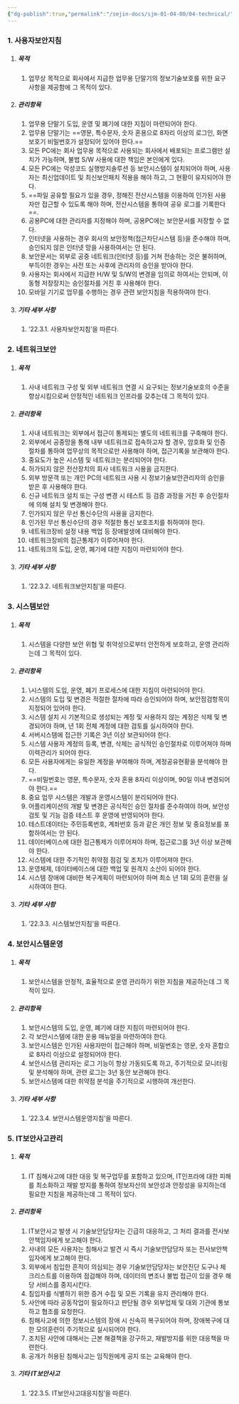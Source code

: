 ```yaml
---
{"dg-publish":true,"permalink":"/sejin-docs/sjm-01-04-00/04-technical/","title":"제 4 장 기술적 보안","tags":["정보보안관리규정","보안","기술적보안"],"noteIcon":"","created":"2024-12-18T11:17:05.030+09:00","updated":"2024-12-23T09:00:26.640+09:00"}
---
```


### 1. 사용자보안지침
1. ##### 목적
	1. 업무상 목적으로 회사에서 지급한 업무용 단말기의 정보기술보호를 위한 요구사항을 제공함에 그 목적이 있다. 
2. ##### 관리항목
	1. 업무용 단말기 도입, 운영 및 폐기에 대한 지침이 마련되어야 한다. 
	2. 업무용 단말기는 ==영문, 특수문자, 숫자 혼용으로 8자리 이상의 로그인, 화면보호기 비밀번호가 설정되어 있어야 한다.==
	3. 모든 PC에는 회사 업무용 목적으로 사용되는 회사에서 배포되는 프로그램만 설치가 가능하며, 불법 S/W 사용에 대한 책임은 본인에게 있다.
	4. 모든 PC에는 악성코드 실행방지솔루션 등 보안시스템이 설치되어야 하며, 사용자는 최신업데이트 및 최신보안패치 적용을 해야 하고, 그 현황이 유지되어야 한다. 
	5. ==파일 공유할 필요가 있을 경우, 정해진 전산시스템을 이용하여 인가된 사용자만 접근할 수 있도록 해야 하며, 전산시스템을 통하여 공유 로그를 기록한다==. 
	6. 공용PC에 대한 관리자를 지정해야 하며, 공용PC에는 보안문서를 저장할 수 없다.
	7. 인터넷을 사용하는 경우 회사의 보안정책(접근차단시스템 등)을 준수해야 하며, 승인되지 않은 인터넷 망을 사용하여서는 안 된다.
	8. 보안문서는 외부로 공중 네트워크(인터넷 등)를 거쳐 전송하는 것은 불허하며, 부득이한 경우는 사전 또는 사후에 관리자의 승인을 받아야 한다. 
	9. 사용자는 회사에서 지급한 H/W 및 S/W의 변경을 임의로 하여서는 안되며, 이동형 저장장치는 승인절차를 거친 후 사용해야 한다. 
	10. 모바일 기기로 업무를 수행하는 경우 관련 보안지침을 적용하여야 한다.
3. ##### 기타 세부 사항
	1. ’22.3.1. 사용자보안지침’을 따른다. 

### 2. 네트워크보안
1. ##### 목적
	1. 사내 네트워크 구성 및 외부 네트워크 연결 시 요구되는 정보기술보호의 수준을 향상시킴으로써 안정적인 네트워크 인프라를 갖추는데 그 목적이 있다.
2. ##### 관리항목
	1. 사내 네트워크는 외부에서 접근이 통제되는 별도의 네트워크를 구축해야 한다. 
	2. 외부에서 공중망을 통해 내부 네트워크로 접속하고자 할 경우, 암호화 및 인증 절차를 통하여 업무상의 목적으로만 사용해야 하며, 접근기록을 보관해야 한다. 
	3. 중요도가 높은 시스템 및 네트워크는 분리되어야 한다. 
	4. 허가되지 않은 전산장치의 회사 네트워크 사용을 금지한다.
	5. 외부 방문객 또는 개인 PC의 네트워크 사용 시 정보기술보안관리자의 승인을 받은 후 사용해야 한다. 
	6. 신규 네트워크 설치 또는 구성 변경 시 테스트 등 검증 과정을 거친 후 승인절차에 의해 설치 및 변경해야 한다. 
	7. 인가되지 않은 무선 통신수단의 사용을 금지한다. 
	8. 인가된 무선 통신수단의 경우 적절한 통신 보호조치를 취하여야 한다.
	9. 네트워크장비 설정 내용 백업 등 장애발생에 대비해야 한다. 
	10. 네트워크장비의 접근통제가 이루어져야 한다. 
	11. 네트워크의 도입, 운영, 폐기에 대한 지침이 마련되어야 한다. 
3. ##### 기타 세부 사항
	1. ’22.3.2. 네트워크보안지침’을 따른다. 

### 3. 시스템보안
1. ##### 목적
	1. 시스템을 다양한 보안 위협 및 취약성으로부터 안전하게 보호하고, 운영 관리하는데 그 목적이 있다.
2.  ##### 관리항목
	1. \시스템의 도입, 운영, 폐기 프로세스에 대한 지침이 마련되어야 한다. 
	2. 시스템의 도입 및 변경은 적절한 절차에 따라 승인되어야 하며, 보안점검항목이 지정되어 있어야 한다. 
	3. 시스템 설치 시 기본적으로 생성되는 계정 및 사용하지 않는 계정은 삭제 및 변경되어야 하며, 년 1회 전체 계정에 대한 검토를 실시하여야 한다.
	4. 서버시스템에 접근한 기록은 3년 이상 보관되어야 한다. 
	5. 시스템 사용자 계정의 등록, 변경, 삭제는 공식적인 승인절차로 이루어져야 하며 이력관리가 되어야 한다. 
	6. 모든 사용자에게는 유일한 계정을 부여해야 하며, 계정공유현황을 분석해야 한다.
	7. ==비밀번호는 영문, 특수문자, 숫자 혼용 8자리 이상이며, 90일 이내 변경되어야 한다.==
	8. 중요 업무 시스템은 개발과 운영시스템이 분리되어야 한다.  
	9. 어플리케이션의 개발 및 변경은 공식적인 승인 절차를 준수하여야 하며, 보안성 검토 및 기능 검증 테스트 후 운영에 반영되어야 한다. 
	10. 테스트데이터는 주민등록번호, 계좌번호 등과 같은 개인 정보 및 중요정보를 포함하여서는 안 된다.
	11. 데이터베이스에 대한 접근통제가 이루어져야 하며, 접근로그를 3년 이상 보관해야 한다. 
	12. 시스템에 대한 주기적인 취약점 점검 및 조치가 이루어져야 한다.
	13. 운영체제, 데이터베이스에 대한 백업 및 원격지 소산이 되어야 한다. 
	14. 시스템 장애에 대비한 복구계획이 마련되어야 하며 최소 년 1회 모의 훈련을 실시하여야 한다. 
3. ##### 기타 세부 사항
	1. ’22.3.3. 시스템보안지침’을 따른다. 

### 4. 보안시스템운영
1. ##### 목적
	1. 보안시스템을 안정적, 효율적으로 운영 관리하기 위한 지침을 제공하는데 그 목적이 있다. 
2. ##### 관리항목
	1. 보안시스템의 도입, 운영, 폐기에 대한 지침이 마련되어야 한다. 
	2. 각 보안시스템에 대한 운용 매뉴얼을 마련하여야 한다.
	3. 보안시스템은 인가된 사용자만이 접근해야 하며, 비밀번호는 영문, 숫자 혼합으로 8자리 이상으로 설정되어야 한다. 
	4. 보안시스템 관리자는 로그 기능이 항상 가동되도록 하고, 주기적으로 모니터링 및 분석해야 하며, 관련 로그는 3년 동안 보관해야 한다. 
	5. 보안시스템에 대한 취약점 분석을 주기적으로 시행하여 개선한다. 
3. ##### 기타 세부 사항
	1. ’22.3.4. 보안시스템운영지침’을 따른다.

### 5. IT보안사고관리 
1. ##### 목적
	1. IT 침해사고에 대한 대응 및 복구업무를 포함하고 있으며, IT인프라에 대한 피해를 최소화하고 재발 방지를 통하여 정보자산의 보안성과 안정성을 유지하는데 필요한 지침을 제공하는데 그 목적이 있다.
2. ##### 관리항목
	1. IT보안사고 발생 시 기술보안담당자는 긴급히 대응하고, 그 처리 결과를 전사보안책임자에게 보고해야 한다. 
	2. 사내의 모든 사용자는 침해사고 발견 시 즉시 기술보안담당자 또는 전사보안책임자에게 보고해야 한다. 
	3. 외부에서 침입한 흔적이 의심되는 경우 기술보안담당자는 보안진단 도구나 체크리스트를 이용하여 점검해야 하며, 데이터의 변조나 불법 접근이 있을 경우 해당 서비스를 중지시킨다.  
	4. 침입자를 식별하기 위한 증거 수집 및 모든 기록을 유지 관리해야 한다. 
	5. 사안에 따라 공동작업이 필요하다고 판단될 경우 외부업체 및 대외 기관에 통보하고 협조를 요청한다. 
	6. 침해사고에 의한 정보시스템의 장애 시 신속히 복구되어야 하며, 장애복구에 대한 모의훈련이 주기적으로 실시되어야 한다. 
	7. 조치된 사안에 대해서는 근본 해결책을 강구하고, 재발방지를 위한 대응책을 마련한다. 
	8. 공개가 허용된 침해사고는 임직원에게 공지 또는 교육해야 한다. 
3. ##### 기타 IT보안사고
	1. ’22.3.5. IT보안사고대응지침’을 따른다. 